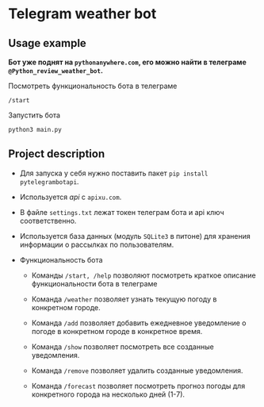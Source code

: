 # Telegram weather bot

## Usage example 

**Бот уже поднят на `pythonanywhere.com`, его можно найти в телеграме `@Python_review_weather_bot`.**

Посмотреть функциональность бота в телеграме

```
/start
```

Запустить бота

```
python3 main.py
```

## Project description

- Для запуска у себя нужно поставить пакет `pip install pytelegrambotapi`.

- Используется *api* с `apixu.com`.

- В файле `settings.txt` лежат токен телеграм бота и api ключ соответственно.

- Используется база данных (модуль `SQLite3` в питоне) для хранения информации о рассылках по пользователям.

- Функциональность бота

  - Команды `/start, /help` позволяют посмотреть краткое описание функциональности бота в телеграме

  - Команда `/weather` позволяет узнать текущую погоду в конкретном городе.

  - Команда `/add` позволяет добавить ежедневное уведомление о погоде в конкретном городе в конкретное время.

  - Команда `/show` позволяет посмотреть все созданные уведомления.

  - Команда `/remove` позволяет удалить созданные уведомления.

  - Команда `/forecast` позволяет посмотреть прогноз погоды для конкретного города на несколько дней (1-7).
